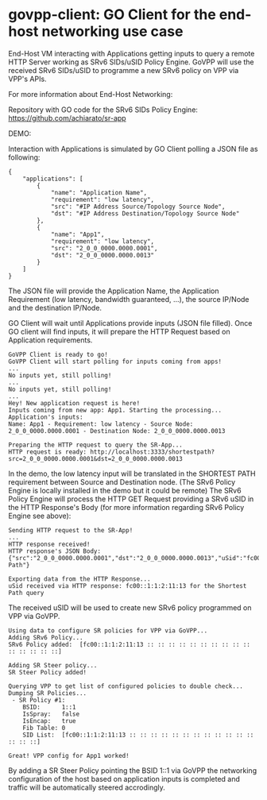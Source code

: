 # govpp-client: GO Client for the end-host networking use case

End-Host VM interacting with Applications getting inputs to query a remote HTTP Server working as SRv6 SIDs/uSID Policy Engine. 
GoVPP will use the received SRv6 SIDs/uSID to programme a new SRv6 policy on VPP via VPP's APIs.

For more information about End-Host Networking: 

Repository with GO code for the SRv6 SIDs Policy Engine: https://github.com/achiarato/sr-app

DEMO: 

Interaction with Applications is simulated by GO Client polling a JSON file as following:
```
{
    "applications": [
        {
            "name": "Application Name",
            "requirement": "low latency",
            "src": "#IP Address Source/Topology Source Node",
            "dst": "#IP Address Destination/Topology Source Node"
        },
        {
            "name": "App1",
            "requirement": "low latency",
            "src": "2_0_0_0000.0000.0001",
            "dst": "2_0_0_0000.0000.0013"
        }
    ]
}
```
The JSON file will provide the Application Name, the Application Requirement (low latency, bandwidth guaranteed, ...), the source IP/Node and the destination IP/Node.

GO Client will wait until Applications provide inputs (JSON file filled). Once GO client will find inputs, it will prepare the HTTP Request based on Application requirements.

```
GoVPP Client is ready to go!
GoVPP Client will start polling for inputs coming from apps!
...
No inputs yet, still polling!
...
No inputs yet, still polling!
...
Hey! New application request is here!
Inputs coming from new app: App1. Starting the processing...
Application's inputs:
Name: App1 - Requirement: low latency - Source Node: 2_0_0_0000.0000.0001 - Destination Node: 2_0_0_0000.0000.0013

Preparing the HTTP request to query the SR-App...
HTTP request is ready: http://localhost:3333/shortestpath?src=2_0_0_0000.0000.0001&dst=2_0_0_0000.0000.0013
```
In the demo, the low latency input will be translated in the SHORTEST PATH requirement between Source and Destination node. (The SRv6 Policy Engine is locally installed in the demo but it could be remote)
The SRv6 Policy Engine will process the HTTP GET Request providing a SRv6 uSID in the HTTP Response's Body (for more information regarding SRv6 Policy Engine see above):

```
Sending HTTP request to the SR-App!
...
HTTP response received!
HTTP response's JSON Body: {"src":"2_0_0_0000.0000.0001","dst":"2_0_0_0000.0000.0013","uSid":"fc00::1:1:2:11:13","Query":"Shortest Path"}

Exporting data from the HTTP Response...
uSid received via HTTP response: fc00::1:1:2:11:13 for the Shortest Path query
```
The received uSID will be used to create new SRv6 policy programmed on VPP via GoVPP. 

```
Using data to configure SR policies for VPP via GoVPP...
Adding SRv6 Policy...
SRv6 Policy added:  [fc00::1:1:2:11:13 :: :: :: :: :: :: :: :: :: :: :: :: :: :: ::]

Adding SR Steer policy...
SR Steer Policy added!

Querying VPP to get list of configured policies to double check...
Dumping SR Policies...
 - SR Policy #1:
    BSID:      1::1
    IsSpray:   false
    IsEncap:   true
    Fib Table: 0
    SID List:  [fc00::1:1:2:11:13 :: :: :: :: :: :: :: :: :: :: :: :: :: :: ::]

Great! VPP config for App1 worked!
```
By adding a SR Steer Policy pointing the BSID 1::1 via GoVPP the networking configuration of the host based on application inputs is completed and traffic will be automatically steered accrodingly.

